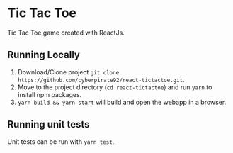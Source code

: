 # Tic Tac Toe

Tic Tac Toe game created with ReactJs.

## Running Locally

1. Download/Clone project `git clone https://github.com/cyberpirate92/react-tictactoe.git`.
2. Move to the project directory (`cd react-tictactoe`)  and run `yarn` to install npm packages.
3. `yarn build && yarn start` will build and open the webapp in a browser.

## Running unit tests

Unit tests can be run with `yarn test`.